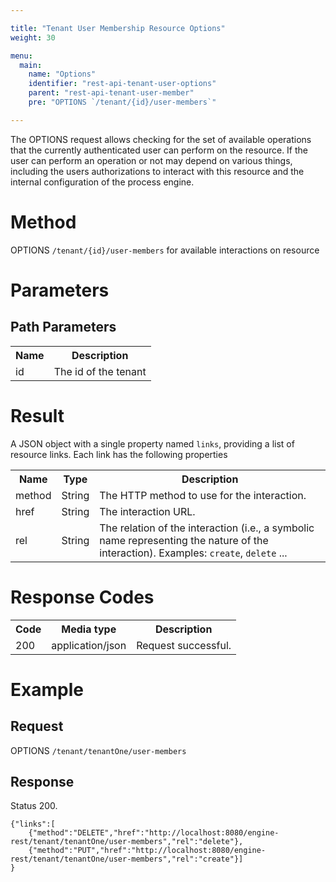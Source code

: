 ```yaml
---

title: "Tenant User Membership Resource Options"
weight: 30

menu:
  main:
    name: "Options"
    identifier: "rest-api-tenant-user-options"
    parent: "rest-api-tenant-user-member"
    pre: "OPTIONS `/tenant/{id}/user-members`"

---
```


The OPTIONS request allows checking for the set of available operations that the currently authenticated user can perform on the resource. If the user can perform an operation or not may depend on various things, including the users authorizations to interact with this resource and the internal configuration of the process engine.

# Method

OPTIONS `/tenant/{id}/user-members` for available interactions on resource


# Parameters

## Path Parameters

<table class="table table-striped">
  <tr>
    <th>Name</th>
    <th>Description</th>
  </tr>
  <tr>
    <td>id</td>
    <td>The id of the tenant</td>
  </tr>
</table>


# Result

A JSON object with a single property named `links`, providing a list of resource links. Each link has the following properties

<table class="table table-striped">
  <tr>
    <th>Name</th>
    <th>Type</th>
    <th>Description</th>
  </tr>
  <tr>
    <td>method</td>
    <td>String</td>
    <td>The HTTP method to use for the interaction.</td>
  </tr>
  <tr>
    <td>href</td>
    <td>String</td>
    <td>The interaction URL.</td>
  </tr>
  <tr>
    <td>rel</td>
    <td>String</td>
    <td>The relation of the interaction (i.e., a symbolic name representing the nature of the interaction). Examples: <code>create</code>, <code>delete</code> ...</td>
  </tr>
</table>


# Response Codes


<table class="table table-striped">
  <tr>
    <th>Code</th>
    <th>Media type</th>
    <th>Description</th>
  </tr>
  <tr>
    <td>200</td>
    <td>application/json</td>
    <td>Request successful.</td>
  </tr>
</table>


# Example


## Request

OPTIONS `/tenant/tenantOne/user-members`

## Response

Status 200.

    {"links":[
        {"method":"DELETE","href":"http://localhost:8080/engine-rest/tenant/tenantOne/user-members","rel":"delete"},
        {"method":"PUT","href":"http://localhost:8080/engine-rest/tenant/tenantOne/user-members","rel":"create"}]
    }
